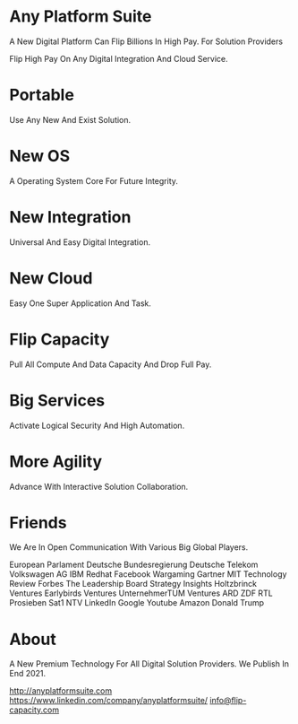 # Any Platform Suite

A New Digital Platform Can Flip Billions In High Pay.
For Solution Providers

Flip High Pay On Any Digital Integration And Cloud Service.

# Portable
Use Any New And Exist Solution.

# New OS
A Operating System Core For Future Integrity.

# New Integration
Universal And Easy Digital Integration.

# New Cloud
Easy One Super Application And Task.

# Flip Capacity
Pull All Compute And Data Capacity And Drop Full Pay.

# Big Services
Activate Logical Security And High Automation.

# More Agility
Advance With Interactive Solution Collaboration.

# Friends
We Are In Open Communication With Various Big Global Players.

European Parlament Deutsche Bundesregierung Deutsche Telekom Volkswagen AG IBM Redhat Facebook Wargaming Gartner MIT Technology Review Forbes The Leadership Board Strategy Insights Holtzbrinck Ventures Earlybirds Ventures UnternehmerTUM Ventures ARD ZDF RTL Prosieben Sat1 NTV LinkedIn Google Youtube Amazon Donald Trump

# About
A New Premium Technology For All Digital Solution Providers.
We Publish In End 2021.

http://anyplatformsuite.com
https://www.linkedin.com/company/anyplatformsuite/
info@flip-capacity.com
